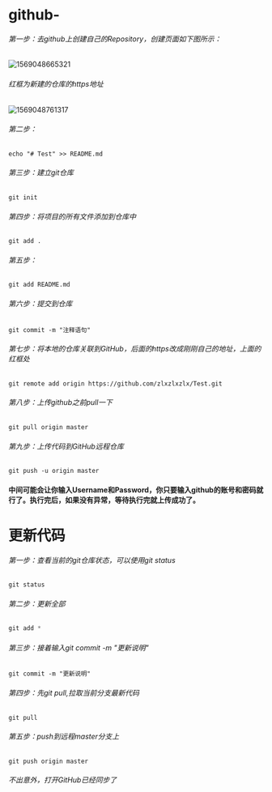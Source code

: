 # github-

###### 第一步：去github上创建自己的Repository，创建页面如下图所示：

![1569048665321](C:\Users\DELL\Desktop\github-\image\1569048665321.png)

###### 红框为新建的仓库的https地址

![1569048761317](C:\Users\DELL\Desktop\github-\image\1569048761317.png)

###### 第二步：

```
echo "# Test" >> README.md
```

###### 第三步：建立git仓库

```
git init
```

###### 第四步：将项目的所有文件添加到仓库中

```
git add .
```

###### 第五步：

```
git add README.md
```

###### 第六步：提交到仓库

```
git commit -m "注释语句"
```

###### 第七步：将本地的仓库关联到GitHub，后面的https改成刚刚自己的地址，上面的红框处

```
git remote add origin https://github.com/zlxzlxzlx/Test.git
```

###### 第八步：上传github之前pull一下

```
git pull origin master
```

###### 第九步：上传代码到GitHub远程仓库

```
git push -u origin master
```

#### 中间可能会让你输入Username和Password，你只要输入github的账号和密码就行了。执行完后，如果没有异常，等待执行完就上传成功了。

# 更新代码

###### 第一步：查看当前的git仓库状态，可以使用git status

```shell
git status
```

###### 第二步：更新全部

```powershell
git add *
```

###### 第三步：接着输入git commit -m "更新说明"

```shell
git commit -m "更新说明"
```

###### 第四步：先git pull,拉取当前分支最新代码

```shell
git pull
```

###### 第五步：push到远程master分支上

```shell
git push origin master
```

###### 不出意外，打开GitHub已经同步了



